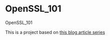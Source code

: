 # OpenSSL_101
OpenSSL_101

This is a project based on [this blog article series](https://quuxplusone.github.io/blog/2020/01/24/openssl-part-1/)

